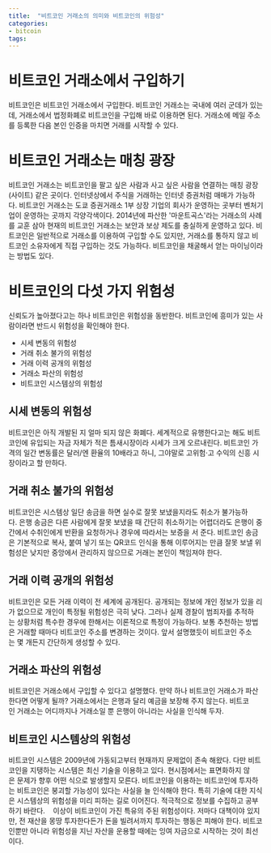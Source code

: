 ```yaml
---
title:  "비트코인 거래소의 의미와 비트코인의 위험성"
categories: 
- bitcoin
tags:
---
```

# 비트코인 거래소에서 구입하기
비트코인은 비트코인 거래소에서 구입한다. 비트코인 거래소는 국내에 여러 군데가 있는데, 거래소에서 법정화폐로 비트코인을 구입해 바로 이용하면 된다. 거래소에 메일 주소를 등록한 다음 본인 인증을 마치면 거래를 시작할 수 있다. 
 
# 비트코인 거래소는 매칭 광장 
비트코인 거래소는 비트코인을 팔고 싶은 사람과 사고 싶은 사람을 연결하는 매칭 광장(사이트) 같은 곳이다. 인터넷상에서 주식을 거래하는 인터넷 증권처럼 매매가 가능하다. 비트코인 거래소는 도쿄 증권거래소 1부 상장 기업의 회사가 운영하는 곳부터 벤처기업이 운영하는 곳까지 각양각색이다. 2014년에 파산한 '마운트곡스'라는 거래소의 사례를 교훈 삼아 현재의 비트코인 거래소는 보안과 보상 제도를 충실하게 운영하고 있다. 비트코인은 일반적으로 거래소를 이용하여 구입할 수도 있지만, 거래소를 통하지 않고 비트코인 소유자에게 직접 구입하는 것도 가능하다. 비트코인을 채굴해서 얻는 마이닝이라는 방법도 있다.  
 
 
# 비트코인의 다섯 가지 위험성 
신뢰도가 높아졌다고는 하나 비트코인은 위험성을 동반한다. 비트코인에 흥미가 있는 사람이라면 반드시 위험성을 확인해야 한다.
* 시세 변동의 위험성
* 거래 취소 불가의 위험성
* 거래 이력 공개의 위험성
* 거래소 파산의 위험성
* 비트코인 시스템상의 위험성 
 
## 시세 변동의 위험성 
비트코인은 아직 개발된 지 얼마 되지 않은 화폐다. 세계적으로 유행한다고는 해도 비트코인에 유입되는 자금 자체가 적은 틈새시장이라 시세가 크게 오르내린다. 비트코인 가격의 일간 변동률은 달러/엔 환율의 10배라고 하니, 그야말로 고위험·고 수익의 신흥 시장이라고 할 만하다. 
 
## 거래 취소 불가의 위험성 
비트코인은 시스템상 일단 송금을 하면 실수로 잘못 보냈을지라도 취소가 불가능하다. 은행 송금은 다른 사람에게 잘못 보냈을 때 간단히 취소하기는 어렵더라도 은행이 중간에서 수취인에게 반환을 요청하거나 경우에 따라서는 보증을 서 준다. 비트코인 송금은 기본적으로 복사, 붙여 넣기 또는 QR코드 인식을 통해 이루어지는 만큼 잘못 보낼 위험성은 낮지만 중앙에서 관리하지 않으므로 거래는 본인이 책임져야 한다. 
 
## 거래 이력 공개의 위험성 
비트코인은 모든 거래 이력이 전 세계에 공개된다. 공개되는 정보에 개인 정보가 있을 리가 없으므로 개인이 특정될 위험성은 극히 낮다. 그러나 실제 경찰이 범죄자를 추적하는 상황처럼 특수한 경우에 한해서는 이론적으로 특정이 가능하다. 보통 추천하는 방법은 거래할 때마다 비트코인 주소를 변경하는 것이다. 앞서 설명했듯이 비트코인 주소는 몇 개든지 간단하게 생성할 수 있다. 
 
## 거래소 파산의 위험성 
비트코인은 거래소에서 구입할 수 있다고 설명했다. 만약 하나 비트코인 거래소가 파산한다면 어떻게 될까? 거래소에서는 은행과 달리 예금을 보장해 주지 않는다. 비트코인 거래소는 어디까지나 거래소일 뿐 은행이 아니라는 사실을 인식해 두자. 
 
## 비트코인 시스템상의 위험성 
비트코인 시스템은 2009년에 가동되고부터 현재까지 문제없이 존속 해왔다. 다만 비트코인을 지탱하는 시스템은 최신 기술을 이용하고 있다. 현시점에서는 표면화하지 않은 문제가 향후 어떤 식으로 발생할지 모른다. 비트코인을 이용하는 비트코인에 투자하는 비트코인은 붕괴할 가능성이 있다는 사실을 늘 인식해야 한다. 특히 기술에 대한 지식은 시스템상의 위험성을 미리 피하는 길로 이어진다. 적극적으로 정보를 수집하고 공부하기 바란다. 
 
이상이 비트코인이 가진 특유의 주된 위험성이다. 저마다 대책이야 있지만, 전 재산을 몽땅 투자한다든가 돈을 빌려서까지 투자하는 행동은 피해야 한다. 비트코인뿐만 아니라 위험성을 지닌 자산을 운용할 때에는 잉여 자금으로 시작하는 것이 최선이다.

 
 



